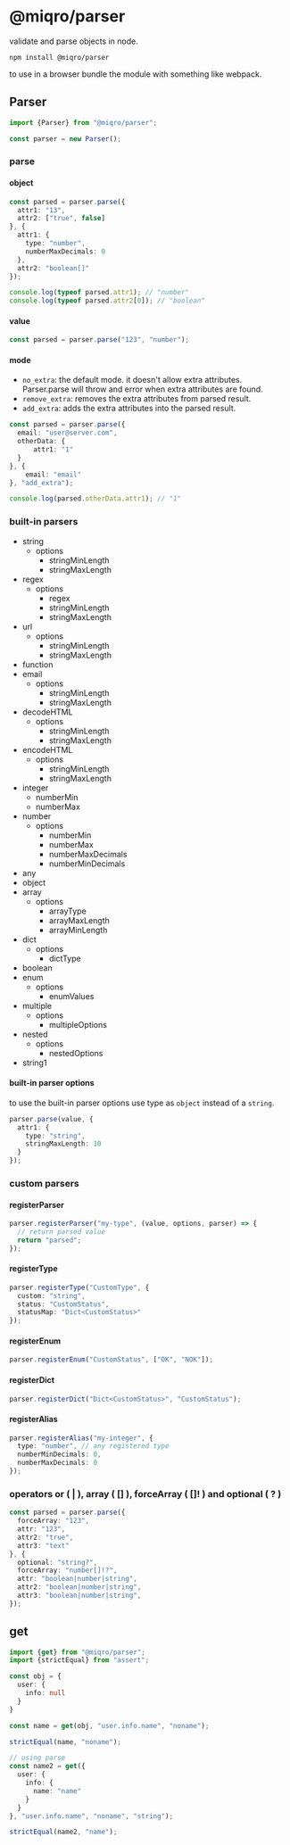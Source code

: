 # @miqro/parser

validate and parse objects in node.

```npm install @miqro/parser```

to use in a browser bundle the module with something like webpack.

## Parser

```typescript
import {Parser} from "@miqro/parser";

const parser = new Parser();
```

### parse

#### object

```typescript
const parsed = parser.parse({
  attr1: "13",
  attr2: ["true", false]
}, {
  attr1: {
    type: "number",
    numberMaxDecimals: 0
  },
  attr2: "boolean[]"
});

console.log(typeof parsed.attr1); // "number"
console.log(typeof parsed.attr2[0]); // "boolean"
```

#### value

```typescript
const parsed = parser.parse("123", "number");
```

#### mode

- ```no_extra```: the default mode. it doesn't allow extra attributes. Parser.parse will throw and error when extra attributes are found.
- ```remove_extra```: removes the extra attributes from parsed result.
- ```add_extra```: adds the extra attributes into the parsed result.

```typescript
const parsed = parser.parse({
  email: "user@server.com",
  otherData: {
      attr1: "1"
  }
}, {
    email: "email"
}, "add_extra");

console.log(parsed.otherData.attr1); // "1"
```

### built-in parsers

- string
  - options
    - stringMinLength
    - stringMaxLength
- regex
  - options
    - regex
    - stringMinLength
    - stringMaxLength
- url
  - options
    - stringMinLength
    - stringMaxLength
- function
- email
  - options
    - stringMinLength
    - stringMaxLength
- decodeHTML
  - options
    - stringMinLength
    - stringMaxLength
- encodeHTML
  - options
    - stringMinLength
    - stringMaxLength
- integer
  - numberMin
  - numberMax
- number
  - options
    - numberMin
    - numberMax
    - numberMaxDecimals
    - numberMinDecimals
- any
- object
- array
  - options
    - arrayType
    - arrayMaxLength
    - arrayMinLength
- dict
  - options
    - dictType
- boolean
- enum
  - options
    - enumValues
- multiple
  - options
    - multipleOptions
- nested
  - options
    - nestedOptions
- string1

#### built-in parser options

to use the built-in parser options use type as ```object``` instead of a ```string```.

```typescript
parser.parse(value, {
  attr1: {
    type: "string",
    stringMaxLength: 10
  }
});
```

### custom parsers

#### registerParser

```typescript
parser.registerParser("my-type", (value, options, parser) => {
  // return parsed value
  return "parsed";
});
```

#### registerType 

```typescript
parser.registerType("CustomType", {
  custom: "string",
  status: "CustomStatus",
  statusMap: "Dict<CustomStatus>"
});
```

#### registerEnum

```typescript
parser.registerEnum("CustomStatus", ["OK", "NOK"]);
```

#### registerDict

```typescript
parser.registerDict("Dict<CustomStatus>", "CustomStatus");
```

#### registerAlias

```typescript
parser.registerAlias("my-integer", {
  type: "number", // any registered type
  numberMinDecimals: 0,
  numberMaxDecimals: 0
});
```

### operators or ( **|** ), array ( **[]** ), forceArray ( **[]!** ) and optional ( **?** )

```typescript
const parsed = parser.parse({
  forceArray: "123",
  attr: "123",
  attr2: "true",
  attr3: "text"
}, {
  optional: "string?",
  forceArray: "number[]!?",
  attr: "boolean|number|string",
  attr2: "boolean|number|string",
  attr3: "boolean|number|string",
});
```

## get

```typescript
import {get} from "@miqro/parser";
import {strictEqual} from "assert";

const obj = {
  user: {
    info: null
  }
}

const name = get(obj, "user.info.name", "noname");

strictEqual(name, "noname");

// using parse
const name2 = get({
  user: {
    info: {
      name: "name"
    }
  }
}, "user.info.name", "noname", "string");

strictEqual(name2, "name");
```
